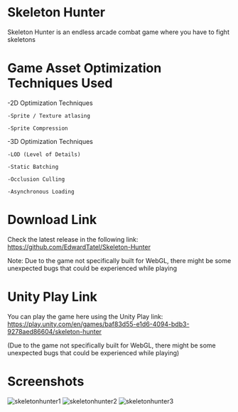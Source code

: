 # Skeleton Hunter
Skeleton Hunter is an endless arcade combat game where you have to fight skeletons

# Game Asset Optimization Techniques Used
-2D Optimization Techniques
    
    -Sprite / Texture atlasing
    
    -Sprite Compression
    
-3D Optimization Techniques
    
    -LOD (Level of Details)
    
    -Static Batching
    
    -Occlusion Culling
    
    -Asynchronous Loading
    
# Download Link
Check the latest release in the following link: https://github.com/EdwardTatel/Skeleton-Hunter

Note: Due to the game not specifically built for WebGL, there might be some unexpected bugs that could be experienced while playing

# Unity Play Link
You can play the game here using the Unity Play link: https://play.unity.com/en/games/baf83d55-e1d6-4094-bdb3-9278aed86604/skeleton-hunter

(Due to the game not specifically built for WebGL, there might be some unexpected bugs that could be experienced while playing)

# Screenshots
![skeletonhunter1](https://github.com/user-attachments/assets/781ae159-9bc7-4a63-bef9-f398300ffc79)
![skeletonhunter2](https://github.com/user-attachments/assets/bc7faae5-986f-406b-95be-1342eb7144d2)
![skeletonhunter3](https://github.com/user-attachments/assets/dd4d8a93-927b-48f1-94a8-085a5a970fbf)
